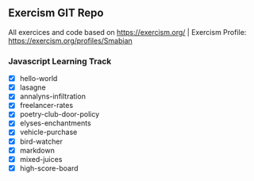 ## Exercism GIT Repo
All exercices and code based on https://exercism.org/ | Exercism Profile: https://exercism.org/profiles/Smabian 

### Javascript Learning Track

- [x] hello-world
- [x] lasagne
- [x] annalyns-infiltration
- [x] freelancer-rates
- [x] poetry-club-door-policy
- [x] elyses-enchantments
- [x] vehicle-purchase
- [x] bird-watcher
- [x] markdown
- [x] mixed-juices
- [x] high-score-board